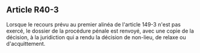 Article R40-3
----
Lorsque le recours prévu au premier alinéa de l'article 149-3 n'est pas exercé,
le dossier de la procédure pénale est renvoyé, avec une copie de la décision, à
la juridiction qui a rendu la décision de non-lieu, de relaxe ou d'acquittement.
